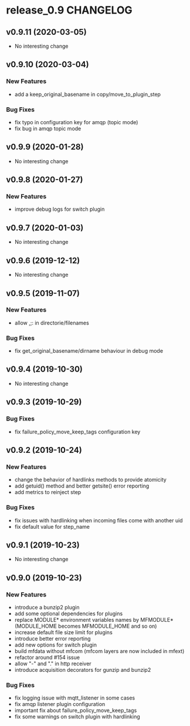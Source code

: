 # release_0.9 CHANGELOG

## v0.9.11 (2020-03-05)

- No interesting change

## v0.9.10 (2020-03-04)

### New Features

- add a keep_original_basename in copy/move_to_plugin_step

### Bug Fixes

- fix typo in configuration key for amqp (topic mode)
- fix bug in amqp topic mode

## v0.9.9 (2020-01-28)

- No interesting change

## v0.9.8 (2020-01-27)

### New Features

- improve debug logs for switch plugin

## v0.9.7 (2020-01-03)

- No interesting change

## v0.9.6 (2019-12-12)

- No interesting change

## v0.9.5 (2019-11-07)

### New Features

- allow ,;: in directorie/filenames

### Bug Fixes

- fix get_original_basename/dirname behaviour in debug mode

## v0.9.4 (2019-10-30)

- No interesting change

## v0.9.3 (2019-10-29)

### Bug Fixes

- fix failure_policy_move_keep_tags configuration key

## v0.9.2 (2019-10-24)

### New Features

- change the behavior of hardlinks methods to provide atomicity
- add getuid() method and better getsite() error reporting
- add metrics to reinject step

### Bug Fixes

- fix issues with hardlinking when incoming files come with another uid
- fix default value for step_name

## v0.9.1 (2019-10-23)

- No interesting change

## v0.9.0 (2019-10-23)

### New Features

- introduce a bunzip2 plugin
- add some optional dependencies for plugins
- replace MODULE* environment variables names by MFMODULE* (MODULE_HOME becomes MFMODULE_HOME and so on)
- increase default file size limit for plugins
- introduce better error reporting
- add new options for switch plugin
- build mfdata without mfcom (mfcom layers are now included in mfext)
- refactor around #154 issue
- allow "-" and "." in http receiver
- introduce acquisition decorators for gunzip and bunzip2

### Bug Fixes

- fix logging issue with mqtt_listener in some cases
- fix amqp listener plugin configuration
- important fix about failure_policy_move_keep_tags
- fix some warnings on switch plugin with hardlinking


